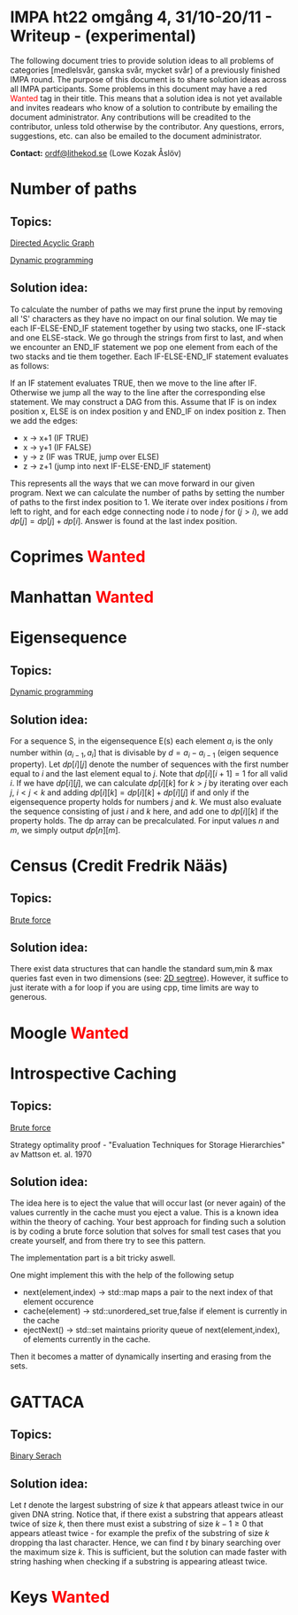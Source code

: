 <!---
Template -

# Problem name - pid
## Topics:
## Properties:
## Solution idea:
## Complexity analysis:
## Worked example:
\square 
-->

<!---Variables-->

[id_example]: https://www.google.se/
<!--- [link text to id src][id_example] -->
[bruteLink]: https://en.wikipedia.org/wiki/Brute-force_search
[bsLink]: https://en.wikipedia.org/wiki/Binary_search_algorithm
[sqrtdecomplink]: https://cp-algorithms.com/data_structures/sqrt_decomposition.html
[tsplink]: https://en.wikipedia.org/wiki/Travelling_salesman_problem
[lislink]: https://www.geeksforgeeks.org/longest-increasing-subsequence-dp-3/
[dpLink]: https://en.wikipedia.org/wiki/Dynamic_programming#Computer_programming
[dagLink]: https://en.wikipedia.org/wiki/Directed_acyclic_graph
[dijk]: https://en.wikipedia.org/wiki/Dijkstra%27s_algorithm
[dmst]: https://www.cs.tau.ac.il/~zwick/grad-algo-13/directed-mst.pdf
[dinic]: https://en.wikipedia.org/wiki/Dinic%27s_algorithm
[bfslink]: https://en.wikipedia.org/wiki/Breadth-first_search
[mstlink]: https://en.wikipedia.org/wiki/Minimum_spanning_tree
[prefixlink]: https://www.geeksforgeeks.org/prefix-sum-array-implementation-applications-competitive-programming/
[2dseg]: https://www.geeksforgeeks.org/two-dimensional-segment-tree-sub-matrix-sum/
<!---Document-->

# IMPA ht22 omgång 4, 31/10-20/11 - Writeup - (experimental)

The following document tries to provide solution ideas to all problems of categories [medlelsvår, ganska svår, mycket svår] of a previously finished IMPA round. The purpose of this document is to share solution ideas across all IMPA participants. Some problems in this document may have a red <span style="color:red"> Wanted</span> tag in their title. This means that a solution idea is not yet available and invites readears who know of a solution to contribute by emailing the document administrator. Any contributions will be creadited to the contributor, unless told otherwise by the contributor. Any questions, errors, suggestions, etc. can also be emailed to the document administrator.


**Contact:** ordf@lithekod.se (Lowe Kozak Åslöv)

# Number of paths

## Topics:
[Directed Acyclic Graph][dagLink]

[Dynamic programming][dpLink]

## Solution idea:

To calculate the number of paths we may first prune the input by removing all 'S' characters as they have no impact on our final solution. We may tie each IF-ELSE-END_IF statement together by 
using two stacks, one IF-stack and one ELSE-stack. We go through the strings from first to last, and when we encounter an END_IF statement we pop one element from each of the two stacks and tie them together. Each IF-ELSE-END_IF statement evaluates as follows: 

If an IF statement evaluates TRUE, then we move to the line after IF. Otherwise we jump all the way to the line after the corresponding else statement. We may construct a DAG from this. Assume that IF is on index position x, ELSE is on index position y and END_IF on index position z. Then we add the edges:

- x -> x+1 (IF TRUE)
- x -> y+1 (IF FALSE)
- y -> z (IF was TRUE, jump over ELSE)
- z -> z+1 (jump into next IF-ELSE-END_IF statement)

This represents all the ways that we can move forward in our given program. Next we can calculate the number of paths by setting the number of paths to the first index position to 1. We iterate over index positions $i$ from left to right, and for each edge connecting node $i$ to node $j$ for $(j>i)$, we add $dp[j] = dp[j] + dp[i]$. Answer is found at the last index position.

# Coprimes <span style="color:red"> Wanted</span>

# Manhattan <span style="color:red"> Wanted</span>

# Eigensequence

## Topics:
[Dynamic programming][dpLink]

## Solution idea:

For a sequence S, in the eigensequence E(s) each element $a_{i}$ is the only number within $(a_{i-1},a_i]$ that is divisable by $d=a_i - a_{i-1}$ (eigen sequence property). Let $dp[i][j]$ denote the number of sequences with the first number equal to $i$ and the last element equal to $j$. Note that $dp[i][i+1] = 1$ for all valid $i$.
If we have $dp[i][j]$, we can calculate $dp[i][k]$ for $k > j$ by iterating over each $j$, $i \lt j \lt k$ and adding $dp[i][k] = dp[i][k] + dp[i][j]$ if and only if the eigensequence property holds for numbers $j$ and $k$. We must also evaluate the sequence consisting of just $i$ and $k$ here, and add one to $dp[i][k]$ if the property holds. The dp array can be precalculated. For input values $n$ and $m$, we simply output $dp[n][m]$.

# Census (Credit Fredrik Nääs)

## Topics:
[Brute force][bruteLink]


## Solution idea:

There exist data structures that can handle the standard sum,min & max queries fast even in two dimensions (see: [2D segtree][2dseg]). However, it suffice to just iterate with a for loop if you are using cpp, time limits are way to generous.

# Moogle <span style="color:red"> Wanted</span>

# Introspective Caching

## Topics:
[Brute force][bruteLink]

Strategy optimality proof - "Evaluation Techniques for Storage Hierarchies" av Mattson et. al. 1970

## Solution idea:

The idea here is to eject the value that will occur last (or never again) of the values currently in the cache must you eject a value. This is a known idea within the theory of caching. Your best approach for finding such a solution is by coding a brute force solution that solves for small test cases that you create yourself, and from there try to see this pattern.

The implementation part is a bit tricky aswell.

One might implement this with the help of the following setup

- next(element,index) -> std::map maps a pair to the next index of that element occurence
- cache(element) -> std::unordered_set true,false if element is currently in the cache
- ejectNext() -> std::set maintains priority queue of next(element,index), of elements currently in the cache. 

Then it becomes a matter of dynamically inserting and erasing from the sets.




# GATTACA

## Topics:
[Binary Serach][bsLink]


## Solution idea:

Let $t$ denote the largest substring of size $k$ that appears atleast twice in our given DNA string.
Notice that, if there exist a substring that appears atleast twice of size $k$, then there must exist a substring of size $k-1 \ge 0$ that appears atleast twice - for example the prefix of the substring of size $k$ dropping tha last character. Hence, we can find $t$ by binary searching over the maximum size $k$. This is sufficient, but the solution can made faster with string hashing when checking if a substring is appearing atleast twice. 

# Keys <span style="color:red"> Wanted</span>
